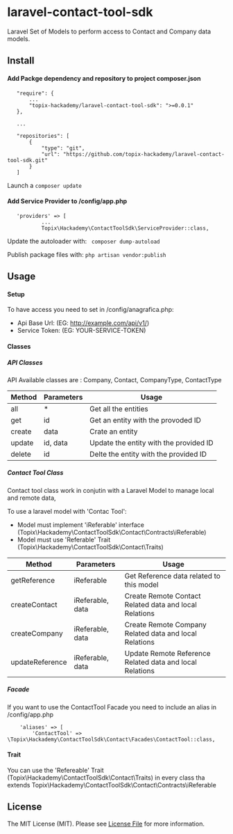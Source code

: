 # laravel-contact-tool-sdk

Laravel Set of Models to perform access to Contact and Company data models.

## Install

#### Add Packge dependency and repository to project composer.json

```
   "require": {
       ...
       "topix-hackademy/laravel-contact-tool-sdk": ">=0.0.1"
   },

   ...

   "repositories": [
       {
           "type": "git",
           "url": "https://github.com/topix-hackademy/laravel-contact-tool-sdk.git"
       }
   ]

```

Launch a ` composer update `

#### Add Service Provider to /config/app.php

```
   'providers' => [
           ...
           Topix\Hackademy\ContactToolSdk\ServiceProvider::class,
```

Update the autoloader with: ` composer dump-autoload`

Publish package files with: ` php artisan vendor:publish `

## Usage

#### Setup

To have access you need to set in /config/anagrafica.php:

* Api Base Url: (EG: http://example.com/api/v1/)
* Service Token: (EG: YOUR-SERVICE-TOKEN)

#### Classes

##### API Classes

API Available classes are : Company, Contact, CompanyType, ContactType

| Method | Parameters | Usage |
| ------ | ---------- | ----- |
| all    | \*  | Get all the entities |
| get    | id         | Get an entity with the provoded ID |
| create | data       | Crate an entity |
| update | id, data   | Update the entity with the provided ID |
| delete | id         | Delte the entity with the provided ID |

##### Contact Tool Class

Contact tool class work in conjutin with a Laravel Model to manage local and remote data,

To use a laravel model with 'Contac Tool':

* Model must implement 'iReferable' interface (Topix\Hackademy\ContactToolSdk\Contact\Contracts\iReferable)
* Model must use 'Referable' Trait (Topix\Hackademy\ContactToolSdk\Contact\Traits)

| Method          | Parameters       | Usage                                      |
| --------------- | ---------------- | ------------------------------------------ |
| getReference    | iReferable       | Get Reference data related to this model |
| createContact   | iReferable, data | Create Remote Contact Related data and local Relations |
| createCompany   | iReferable, data | Create Remote Company Related data and local Relations |
| updateReference | iReferable, data | Update Remote Reference Related data and local Relations |

##### Facade

If you want to use the ContactTool Facade you need to include an alias in /config/app.php

```
    'aliases' => [
		'ContactTool' => \Topix\Hackademy\ContactToolSdk\Contact\Facades\ContactTool::class,
```

#### Trait

You can use the 'Refereable' Trait (Topix\Hackademy\ContactToolSdk\Contact\Traits) in every class
tha extends Topix\Hackademy\ContactToolSdk\Contact\Contracts\iReferable


## License

The MIT License (MIT). Please see [License File](LICENSE.md) for more information.

[ico-version]: https://img.shields.io/packagist/v/:vendor/:package_name.svg?style=flat-square
[ico-license]: https://img.shields.io/badge/license-MIT-brightgreen.svg?style=flat-square
[ico-travis]: https://img.shields.io/travis/:vendor/:package_name/master.svg?style=flat-square
[ico-scrutinizer]: https://img.shields.io/scrutinizer/coverage/g/:vendor/:package_name.svg?style=flat-square
[ico-code-quality]: https://img.shields.io/scrutinizer/g/:vendor/:package_name.svg?style=flat-square
[ico-downloads]: https://img.shields.io/packagist/dt/:vendor/:package_name.svg?style=flat-square

[link-packagist]: https://packagist.org/packages/:vendor/:package_name
[link-travis]: https://travis-ci.org/:vendor/:package_name
[link-scrutinizer]: https://scrutinizer-ci.com/g/:vendor/:package_name/code-structure
[link-code-quality]: https://scrutinizer-ci.com/g/:vendor/:package_name
[link-downloads]: https://packagist.org/packages/:vendor/:package_name
[link-author]: https://github.com/:author_username
[link-contributors]: ../../contributors
